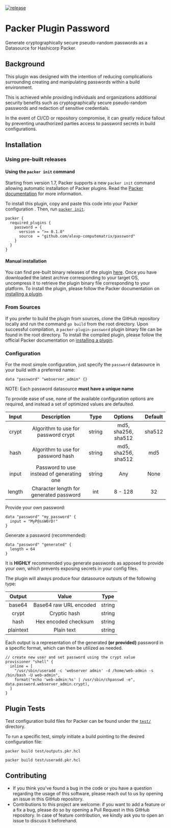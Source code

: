 [![release](https://github.com/alexp-computematrix/packer-plugin-password/actions/workflows/release.yml/badge.svg?branch=main)](https://github.com/alexp-computematrix/packer-plugin-password/actions/workflows/release.yml)

# Packer Plugin Password
Generate cryptographically secure pseudo-random passwords as a Datasource for Hashicorp Packer.

## Background

This plugin was designed with the intention of reducing complications surrounding creating and manipulating passwords within a build environment.

This is achieved while providing individuals and organizations additional security benefits such as cryptographically secure pseudo-random passwords and redaction of sensitive credentials. 

In the event of CI/CD or repository compromise, it can greatly reduce fallout by preventing unauthorized parties access to password secrets in build configurations.

## Installation

### Using pre-built releases

#### Using the `packer init` command

Starting from version 1.7, Packer supports a new `packer init` command allowing
automatic installation of Packer plugins. Read the
[Packer documentation](https://www.packer.io/docs/commands/init) for more information.

To install this plugin, copy and paste this code into your Packer configuration .
Then, run [`packer init`](https://www.packer.io/docs/commands/init).

```hcl
packer {
  required_plugins {
    password = {
      version = ">= 0.1.0"
      source  = "github.com/alexp-computematrix/password"
    }
  }
}
```

#### Manual installation

You can find pre-built binary releases of the plugin [here](https://github.com/alexp-computematrix/packer-plugin-password/releases).
Once you have downloaded the latest archive corresponding to your target OS,
uncompress it to retrieve the plugin binary file corresponding to your platform.
To install the plugin, please follow the Packer documentation on
[installing a plugin](https://www.packer.io/docs/extending/plugins/#installing-plugins).


### From Sources

If you prefer to build the plugin from sources, clone the GitHub repository
locally and run the command `go build` from the root
directory. Upon successful compilation, a `packer-plugin-password` plugin
binary file can be found in the root directory.
To install the compiled plugin, please follow the official Packer documentation
on [installing a plugin](https://www.packer.io/docs/extending/plugins/#installing-plugins).


### Configuration

For the most simple configuration, just specify the `password` datasource in your build with a preferred name:

```hcl
data "password" "webserver_admin" {}
```

NOTE: Each password datasource **must have a unique name**

To provide ease of use, none of the available configuration options are required, and instead a set of optimized values are defaulted.

| Input  |                Description                |  Type  |       Options       | Default |     
|:------:|:-----------------------------------------:|:------:|:-------------------:|:-------:|
| crypt  |    Algorithm to use for password crypt    | string | md5, sha256, sha512 | sha512  |
|  hash  |    Algorithm to use for password hash     | string | md5, sha256, sha512 |   md5   |
| input  | Password to use instead of generating one | string |         Any         |  None   |
| length |  Character length for generated password  |  int   |       8 - 128       |   32    |

Provide your own password:

```hcl
data "password" "my_password" {
  input = "MyP@ssW0rD!"
}
```

Generate a password (recommended):

```hcl
data "password" "generated" {
  length = 64
}
```

It is **HIGHLY** recommended you generate passwords as apposed to provide your own, which prevents exposing secrets in your config files.

The plugin will always produce four datasource outputs of the following type:

|  Output   |         Value          |  Type   |
|:---------:|:----------------------:|:-------:|
|  base64   | Base64 raw URL encoded | string  |
|   crypt   |      Cryptic hash      | string  |
|   hash    |  Hex encoded checksum  | string  |
| plaintext |       Plain text       | string  |

Each output is a representation of the generated **(or provided)** password in a specific format, which can then be utilized as needed.

```hcl
// create new user and set password using the crypt value
provisioner "shell" {
  inline = [
    "/usr/sbin/useradd -c 'webserver admin' -d /home/web-admin -s /bin/bash -U web-admin",
    format("echo 'web-admin:%s' | /usr/sbin/chpasswd -e", data.password.webserver_admin.crypt),
  ]
}
```

## Plugin Tests
Test configuration build files for Packer can be found under the [`test/`](test) directory.

To run a specific test, simply initiate a build pointing to the desired configuration file:

```shell
packer build test/outputs.pkr.hcl
```

```shell
packer build test/useradd.pkr.hcl
```

## Contributing

* If you think you've found a bug in the code or you have a question regarding
  the usage of this software, please reach out to us by opening an issue in
  this GitHub repository.
* Contributions to this project are welcome: if you want to add a feature or a
  fix a bug, please do so by opening a Pull Request in this GitHub repository.
  In case of feature contribution, we kindly ask you to open an issue to
  discuss it beforehand.
